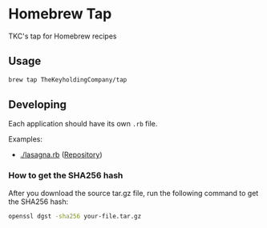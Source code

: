 # Homebrew Tap
TKC's tap for Homebrew recipes

## Usage
```bash
brew tap TheKeyholdingCompany/tap
```

## Developing
Each application should have its own `.rb` file.

Examples:
* [./lasagna.rb](./lasagna.rb) ([Repository](https://github.com/TheKeyholdingCompany/lasagna))

### How to get the SHA256 hash
After you download the source tar.gz file, run the following command to get the SHA256 hash:
```bash
openssl dgst -sha256 your-file.tar.gz
```
